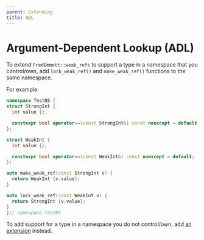 ```yaml
---
parent: Extending
title: ADL
---
```


# Argument-Dependent Lookup (ADL)

To extend `FredEmmott::weak_refs` to support a type in a namespace that you control/own, add `lock_weak_ref()` and `make_weak_ref()` functions to the same namespace.

For example:

```c++
namespace TestNS {
struct StrongInt {
  int value {};

  constexpr bool operator==(const StrongInt&) const noexcept = default;
};

struct WeakInt {
  int value {};

  constexpr bool operator==(const WeakInt&) const noexcept = default;
};

auto make_weak_ref(const StrongInt v) {
  return WeakInt {v.value};
}

auto lock_weak_ref(const WeakInt v) {
  return StrongInt {v.value};
}
}// namespace TestNS
```

To add support for a type in a namespace you do not control/own, add [an extension](extensions.md) instead.